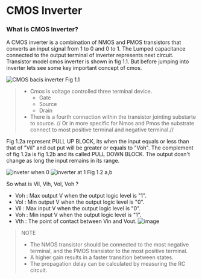 # CMOS Inverter

### What is CMOS Inverter?

A CMOS inverter is a combination of NMOS and PMOS transistors that converts an input signal from 1 to 0 and 0 to 1.
The Lumped capacitance connected to the output terminal of inverter represents next circuit. Transistor model cmos inverter is shown in fig 1.1. But before jumping into inverter lets see some key important concept of cmos.


![CMOS bacis inverter](https://github.com/user-attachments/assets/2e4f4823-ab49-40e1-949a-6e09fd4c74c2) 
Fig 1.1


> * Cmos is voltage controlled three terminal device.
>    * Gate
>    * Source
>    * Drain
> * There is a fourth connection within the transistor jointing substarte to source. // Or in more specific for Nmos and Pmos the substrate connect to most positive terminal and negative terminal.//


Fig 1.2a represent PULL UP BLOCK, its when the input equals or less than that of "Vil" and out put will be greater or equals to "Voh". The complement of fig 1.2a is fig 1.2b and its called PULL DOWN BLOCK. The output dosn't change as long the input remains in its range.   


![inveter when 0](https://github.com/user-attachments/assets/28f732ea-a049-4373-af36-b48016b818ce) ![inverter at 1](https://github.com/user-attachments/assets/8b95fb49-61f8-4d5c-98bc-3599026df8c6) Fig 1.2 a,b

So what is Vil, Vih, Vol, Voh ?
  * Voh : Max output V when the output logic level is "1".
  * Vol : Min output V when the output logic level is "0".
  * Vil : Max input V when the output logic level is "0". 
  * Voh : Min input V when the output logic level is "1".
  * Vth : The point of contact between Vin and Vout.
![image](https://github.com/user-attachments/assets/f86a5383-9837-4009-b8b4-96cb865a4f21)


> NOTE
>  * The NMOS transistor should be connected to the most negative terminal, and the PMOS transistor to the most positive terminal.
>  * A higher gain results in a faster transition between states.
>  * The propagation delay can be calculated by measuring the RC circuit.

